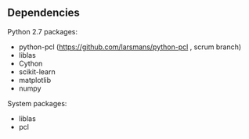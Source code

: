 ## Dependencies

Python 2.7 packages:

- python-pcl (https://github.com/larsmans/python-pcl , scrum branch)
- liblas
- Cython
- scikit-learn
- matplotlib
- numpy

System packages:

- liblas
- pcl
